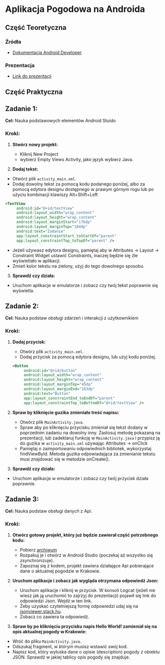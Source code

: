 # Aplikacja Pogodowa na Androida

## Część Teoretyczna
### Źródła
- [Dokumentacja Android Developer](https://developer.android.com/docs)
### Prezentacja
- [Link do prezentacji](https://github.com/Luckownia/WeatherForecastApp/blob/master/Aplikacja%20pogodowa%20na%20Androida.pptx)
## Część Praktyczna

## Zadanie 1: 

**Cel:** Nauka podstawowych elementów Android Stuido

### Kroki:
1. **Stwórz nowy projekt:**
   - Kliknij New Project
   - wybierz Empty Views Activity, jako język wybierz Java.
    
2. **Dodaj tekst:**
  - Otwórz plik `activity_main.xml`.
   - Dodaj dowolny tekst za pomocą kodu podanego poniżej, albo za pomocą edytora designu dostępnego w prawym górnym rogu lub po użyciu kombinacji klawiszy Alt+Shift+Left
   ```xml
   <TextView
        android:id="@+id/textView"
        android:layout_width="wrap_content"
        android:layout_height="wrap_content"
        android:layout_marginStart="176dp"
        android:layout_marginTop="184dp"
        android:text="Zadanie"
        app:layout_constraintStart_toStartOf="parent"
        app:layout_constraintTop_toTopOf="parent" />
   ```
   - Jeżeli używasz edytora designu, pamiętaj aby w Attributes -> Layout -> Constraint Widget ustawić Constraints, inaczej będzie się źle wyświetlało w aplikacji.
   - Zmień kolor tekstu na zielony, użyj do tego dowolnego sposobu.
3. **Sprawdź czy działa:**
  - Uruchom aplikacje w emulatorze i zobacz czy twój tekst poprawnie się wyświetla.

## Zadanie 2: 

**Cel:** Nauka podstaw obsługi zdarzeń i interakcji z użytkownikiem

### Kroki:
1. **Dodaj przycisk:**
   - Otwórz plik `activity_main.xml`.
   - Dodaj przycisk za pomocą edytora designu, lub użyj kodu poniżej.
   ```xml
   <Button
        android:id="@+id/button"
        android:layout_width="wrap_content"
        android:layout_height="wrap_content"
        android:layout_marginTop="45dp"
        android:layout_marginEnd="163dp"
        android:text="Button"
        app:layout_constraintEnd_toEndOf="parent"
        app:layout_constraintTop_toBottomOf="@+id/textView" />
   ```
    
2. **Spraw by kliknięcie guzika zmieniało treść napisu:**
   - Otwórz plik `MainActivity.java`.
   - Spraw aby po kliknięciu przycisku zmieniał się tekst dodany w poprzednim zadaniu na dowolny inny. Zastosuj metodę pokazaną na prezentacji, lub zadeklaruj funkcję w `MainActivity.java` i przypisz ją do guzika w `activity_main.xml` używając Attributes -> onClick
   - Pamiętaj o zaimportowaniu odpowiednich bibliotek, wykorzystaj findViewById. Metoda guzika odpowiadająca za zmienianie tekstu musi znajdować się w metodzie onCreate().
3. **Sprawdź czy działa:**
  - Uruchom aplikacje w emulatorze i zobacz czy twój przycisk działa poprawnie.

## Zadanie 3: 

**Cel:** Nauka podstaw obsługi danych z Api.

### Kroki:
1. **Otwórz gotowy projekt, który już będzie zawierał część potrzebnego kodu:**
   - Pobierz [archiwum](https://github.com/Luckownia/WeatherForecastApp/blob/master/Zadanie3.rar)
   - Rozpakuj je i otwórz w Android Studio (poczekaj aż wszystko się zsynchronizuje).
   - Zapoznaj się z kodem, projekt zawiera działające Api pobierające dane o aktualnej pogodzie w Krakowie.

2. **Uruchom aplikacje i zobacz jak wygląda otrzymana odpowiedź Json:**
   - Uruchom aplikacje i kliknij w przycisk. W konsoli Logcat (jeżeli nie wiesz jak ją uruchomić to zajrzyj do prezentacji) pojawił się link do odpowiedzi Json. Wejdź w ten link.
   - Żeby uzyskać czytelniejszą formę odpowiedzi udaj się na [jsonviewer.stack.hu](https://jsonviewer.stack.hu/).
   - Zobacz co zawiera ta odpowiedź.
3. **Spraw by po kliknięciu przycisku napis Hello World! zamieniał się na opis aktualnej pogody w Krakowie:**
  - Wróć do pliku `MainActivity.java`.
  - Odszukaj fragment, w którym musisz wstawić swój kod.
  - Napisz kod, który wyłuska dane o opisie (description) pogody z obiektu JSON. Sprawdź w jakiej tablicy opis pogody się znajduje.

